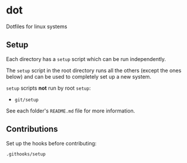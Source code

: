 # dot

Dotfiles for linux systems

## Setup

Each directory has a `setup` script which can be run independently.

The `setup` script in the root directory runs all the others (except the ones
below) and can be used to completely set up a new system.

`setup` scripts **not** run by root `setup`:
- `git/setup`

See each folder's `README.md` file for more information.

## Contributions

Set up the hooks before contributing:
```bash
.githooks/setup
```

